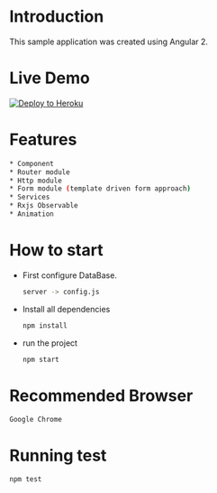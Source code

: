 # Introduction

This sample application was created using Angular 2.

# Live Demo

[![Deploy to Heroku](https://www.herokucdn.com/deploy/button.png)](https://user-management-ui.herokuapp.com)


# Features

 ```bash
* Component
* Router module
* Http module
* Form module (template driven form approach)
* Services
* Rxjs Observable
* Animation
```

# How to start

* First configure DataBase.
    ```bash
    server -> config.js
    ```
* Install all dependencies
    ```bash
    npm install
    ```
* run the project 
    ```bash
    npm start
    ```
    
# Recommended Browser

    Google Chrome
    

# Running test

```bash
npm test
```
